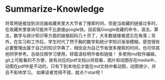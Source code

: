 # Summarize-Knowledge
   将常用链接加到浏览器收藏夹里大大节省了搜索时间，但是当收藏的链接过多时，在收藏夹里查询可能并不比直接google快。目前我Google收藏的命令，语法，算法，数学与统计知识等方面的链接起码几十页了，大多数链接被遗忘在角落；另外，在实习和工作后，学生时代了然于胸的数学和统计学知识渐渐模糊。感觉很有必要整理出属于自己的知识字典了，相信会为自己节省很多搜索的时间，也可供其他同学参考。总结仅限学习使用，转载请标明作者和链接！
   多使用md软件编辑，git上可能看的不方便，故有对应的pdf文档以供观看，图片和动图存在media中，动图在pdf中是不动的，只有下到本地后才能在md文档中看动图，动图很少，并且不影响学习。
   如果读者觉得不错，就点个star吧！
